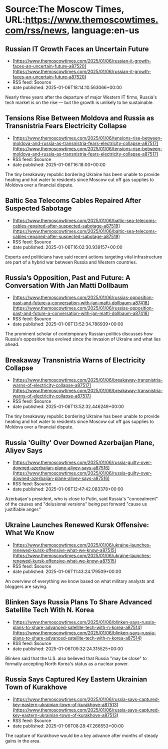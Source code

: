 # Source:The Moscow Times, URL:https://www.themoscowtimes.com/rss/news, language:en-us

## Russian IT Growth Faces an Uncertain Future
 - [https://www.themoscowtimes.com/2025/01/06/russian-it-growth-faces-an-uncertain-future-a87520](https://www.themoscowtimes.com/2025/01/06/russian-it-growth-faces-an-uncertain-future-a87520)
 - RSS feed: $source
 - date published: 2025-01-06T18:14:10.563066+00:00

Nearly three years after the departure of major Western IT firms, Russia's tech market is on the rise — but the growth is unlikely to be sustainable.

## Tensions Rise Between Moldova and Russia as Transnistria Fears Electricity Collapse
 - [https://www.themoscowtimes.com/2025/01/06/tensions-rise-between-moldova-and-russia-as-transnistria-fears-electricity-collapse-a87517](https://www.themoscowtimes.com/2025/01/06/tensions-rise-between-moldova-and-russia-as-transnistria-fears-electricity-collapse-a87517)
 - RSS feed: $source
 - date published: 2025-01-06T16:18:00+00:00

The tiny breakaway republic bordering Ukraine has been unable to provide heating and hot water to residents since Moscow cut off gas supplies to Moldova over a financial dispute.

## Baltic Sea Telecoms Cables Repaired After Suspected Sabotage
 - [https://www.themoscowtimes.com/2025/01/06/baltic-sea-telecoms-cables-repaired-after-suspected-sabotage-a87519](https://www.themoscowtimes.com/2025/01/06/baltic-sea-telecoms-cables-repaired-after-suspected-sabotage-a87519)
 - RSS feed: $source
 - date published: 2025-01-06T16:02:30.939157+00:00

Experts and politicians have said recent actions targeting vital infrastructure are part of a hybrid war between Russia and Western countries.

## Russia’s Opposition, Past and Future: A Conversation With Jan Matti Dollbaum
 - [https://www.themoscowtimes.com/2025/01/06/russias-opposition-past-and-future-a-conversation-with-jan-matti-dollbaum-a87418](https://www.themoscowtimes.com/2025/01/06/russias-opposition-past-and-future-a-conversation-with-jan-matti-dollbaum-a87418)
 - RSS feed: $source
 - date published: 2025-01-06T13:52:34.786939+00:00

The prominent scholar of contemporary Russian politics discusses how Russia's opposition has evolved since the invasion of Ukraine and what lies ahead.

## Breakaway Transnistria Warns of Electricity Collapse
 - [https://www.themoscowtimes.com/2025/01/06/breakaway-transnistria-warns-of-electricity-collapse-a87517](https://www.themoscowtimes.com/2025/01/06/breakaway-transnistria-warns-of-electricity-collapse-a87517)
 - RSS feed: $source
 - date published: 2025-01-06T13:52:32.446249+00:00

The tiny breakaway republic bordering Ukraine has been unable to provide heating and hot water to residents since Moscow cut off gas supplies to Moldova over a financial dispute.

## Russia 'Guilty' Over Downed Azerbaijan Plane, Aliyev Says
 - [https://www.themoscowtimes.com/2025/01/06/russia-guilty-over-downed-azerbaijan-plane-aliyev-says-a87516](https://www.themoscowtimes.com/2025/01/06/russia-guilty-over-downed-azerbaijan-plane-aliyev-says-a87516)
 - RSS feed: $source
 - date published: 2025-01-06T12:47:42.083378+00:00

Azerbaijan's president, who is close to Putin, said Russia's "concealment" of the causes and "delusional versions" being put forward "cause us justifiable anger."

## Ukraine Launches Renewed Kursk Offensive: What We Know
 - [https://www.themoscowtimes.com/2025/01/06/ukraine-launches-renewed-kursk-offensive-what-we-know-a87515](https://www.themoscowtimes.com/2025/01/06/ukraine-launches-renewed-kursk-offensive-what-we-know-a87515)
 - RSS feed: $source
 - date published: 2025-01-06T11:43:24.179509+00:00

An overview of everything we know based on what military analysts and bloggers are saying.

## Blinken Says Russia Plans To Share Advanced Satellite Tech With N. Korea
 - [https://www.themoscowtimes.com/2025/01/06/blinken-says-russia-plans-to-share-advanced-satellite-tech-with-n-korea-a87514](https://www.themoscowtimes.com/2025/01/06/blinken-says-russia-plans-to-share-advanced-satellite-tech-with-n-korea-a87514)
 - RSS feed: $source
 - date published: 2025-01-06T09:32:24.315525+00:00

Blinken said that the U.S. also believed that Russia "may be close" to formally accepting North Korea's status as a nuclear power.

## Russia Says Captured Key Eastern Ukrainian Town of Kurakhove
 - [https://www.themoscowtimes.com/2025/01/06/russia-says-captured-key-eastern-ukrainian-town-of-kurakhove-a87513](https://www.themoscowtimes.com/2025/01/06/russia-says-captured-key-eastern-ukrainian-town-of-kurakhove-a87513)
 - RSS feed: $source
 - date published: 2025-01-06T08:28:47.266553+00:00

The capture of Kurakhove would be a key advance after months of steady gains in the area.

